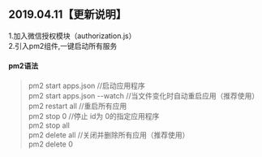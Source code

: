 ## 2019.04.11【更新说明】
1.加入微信授权模块（authorization.js）</br>
2.引入pm2组件,一键启动所有服务</br>
#### pm2语法

>pm2 start apps.json  //启动应用程序</br>
pm2 start apps.json --watch  //当文件变化时自动重启应用（推荐使用）</br>
pm2 restart all  //重启所有应用</br>
pm2 stop 0 //停止 id为 0的指定应用程序</br>
pm2 stop all</br>
pm2 delete all  //关闭并删除所有应用（推荐使用）</br>
pm2 delete 0</br>